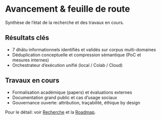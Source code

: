 # Avancement & feuille de route

Synthèse de l’état de la recherche et des travaux en cours.

## Résultats clés
- 7 dhātu informationnels identifiés et validés sur corpus multi-domaines
- Déduplication conceptuelle et compression sémantique (PoC et mesures internes)
- Orchestrateur d’exécution unifié (local / Colab / Cloud)

## Travaux en cours
- Formalisation académique (papers) et évaluations externes
- Documentation grand public et cas d’usage sociaux
- Gouvernance ouverte: attribution, traçabilité, éthique by design

Pour le détail: voir [Recherche](research/index.md) et la [Roadmap](operations/devops/roadmap.md).
